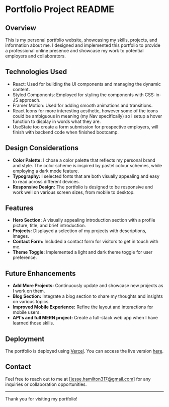 # Portfolio Project README

## Overview

This is my personal portfolio website, showcasing my skills, projects, and information about me. I designed and implemented this portfolio to provide a professional online presence and showcase my work to potential employers and collaborators.

## Technologies Used

- React: Used for building the UI components and managing the dynamic content.
- Styled Components: Employed for styling the components with CSS-in-JS approach.
- Framer Motion: Used for adding smooth animations and transitions.
- React Icons for more interesting aesthetic, however some of the icons could be ambiguous in meaning (my Nav specifically) so i setup a hover function to display in words what they are.
- UseState too create a form submission for prospective employers, will finish with backend code when finished bootcamp.

## Design Considerations

- **Color Palette:** I chose a color palette that reflects my personal brand and style. The color scheme is inspired by pastel colour schemes, while employing a dark mode feature. 
- **Typography:** I selected fonts that are both visually appealing and easy to read across different devices.
- **Responsive Design:** The portfolio is designed to be responsive and work well on various screen sizes, from mobile to desktop.

## Features

- **Hero Section:** A visually appealing introduction section with a profile picture, title, and brief introduction.
- **Projects:** Displayed a selection of my projects with descriptions, images.
- **Contact Form:** Included a contact form for visitors to get in touch with me.
- **Theme Toggle:** Implemented a light and dark theme toggle for user preference.


## Future Enhancements

- **Add More Projects:** Continuously update and showcase new projects as I work on them.
- **Blog Section:** Integrate a blog section to share my thoughts and insights on various topics.
- **Improved Mobile Experience:** Refine the layout and interactions for mobile users.
- **API's and full MERN project:** Create a full-stack web app when I have learned those skills.

## Deployment

The portfolio is deployed using [Vercel](https://vercel.com/dashboard?gad=1&gclid=Cj0KCQjw84anBhCtARIsAISI-xfnb2Ohg7LUB_xWZXWOGXQ20c3heGdSyyuG1-OzaHyzp5kKsmET45EaAtJrEALw_wcB&utm_medium=cpc&utm_term=vercel&utm_content=134252114537_665278891368&utm_campaign_id=17166484769&utm_source=google&utm_campaign=17166484769). You can access the live version [here](https://jesse-portfolio-ten.vercel.app/).

## Contact

Feel free to reach out to me at [jesse.hamilton317@gmail.com] for any inquiries or collaboration opportunities.

---

Thank you for visiting my portfolio!
